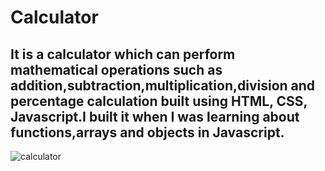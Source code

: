 # Calculator
## It is a calculator which can perform mathematical operations such as  addition,subtraction,multiplication,division and percentage calculation built using HTML, CSS, Javascript.I built it when I was learning about functions,arrays and objects in Javascript.


![calculator](https://user-images.githubusercontent.com/86512891/154316430-d862f763-2d32-42f1-8732-eb193bda61e4.PNG)
